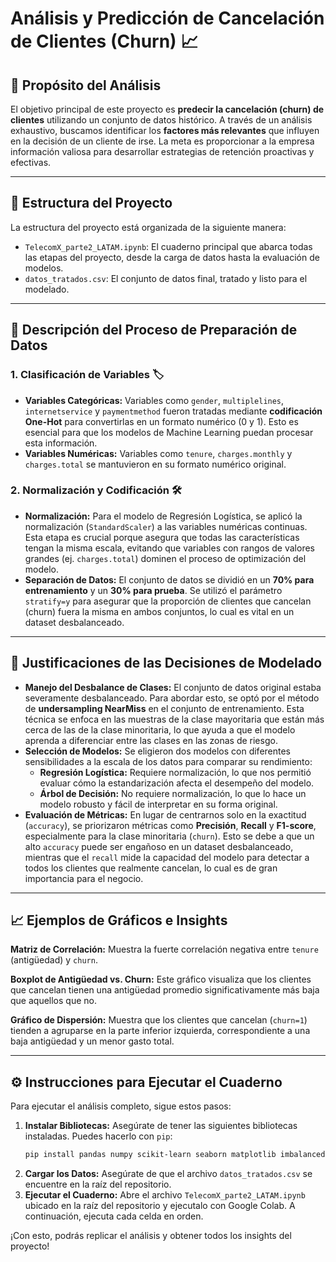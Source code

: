 # Análisis y Predicción de Cancelación de Clientes (Churn) 📈

## 🚀 Propósito del Análisis

El objetivo principal de este proyecto es **predecir la cancelación (churn) de clientes** utilizando un conjunto de datos histórico. A través de un análisis exhaustivo, buscamos identificar los **factores más relevantes** que influyen en la decisión de un cliente de irse. La meta es proporcionar a la empresa información valiosa para desarrollar estrategias de retención proactivas y efectivas.

---

## 📂 Estructura del Proyecto

La estructura del proyecto está organizada de la siguiente manera:

* `TelecomX_parte2_LATAM.ipynb`: El cuaderno principal que abarca todas las etapas del proyecto, desde la carga de datos hasta la evaluación de modelos.
* `datos_tratados.csv`: El conjunto de datos final, tratado y listo para el modelado.

---

## 📝 Descripción del Proceso de Preparación de Datos

### 1. Clasificación de Variables 🏷️
* **Variables Categóricas:** Variables como `gender`, `multiplelines`, `internetservice` y `paymentmethod` fueron tratadas mediante **codificación One-Hot** para convertirlas en un formato numérico (0 y 1). Esto es esencial para que los modelos de Machine Learning puedan procesar esta información.
* **Variables Numéricas:** Variables como `tenure`, `charges.monthly` y `charges.total` se mantuvieron en su formato numérico original.

### 2. Normalización y Codificación 🛠️
* **Normalización:** Para el modelo de Regresión Logística, se aplicó la normalización (`StandardScaler`) a las variables numéricas continuas. Esta etapa es crucial porque asegura que todas las características tengan la misma escala, evitando que variables con rangos de valores grandes (ej. `charges.total`) dominen el proceso de optimización del modelo.
* **Separación de Datos:** El conjunto de datos se dividió en un **70% para entrenamiento** y un **30% para prueba**. Se utilizó el parámetro `stratify=y` para asegurar que la proporción de clientes que cancelan (churn) fuera la misma en ambos conjuntos, lo cual es vital en un dataset desbalanceado.

---

## 🧠 Justificaciones de las Decisiones de Modelado

* **Manejo del Desbalance de Clases:** El conjunto de datos original estaba severamente desbalanceado. Para abordar esto, se optó por el método de **undersampling NearMiss** en el conjunto de entrenamiento. Esta técnica se enfoca en las muestras de la clase mayoritaria que están más cerca de las de la clase minoritaria, lo que ayuda a que el modelo aprenda a diferenciar entre las clases en las zonas de riesgo.
* **Selección de Modelos:** Se eligieron dos modelos con diferentes sensibilidades a la escala de los datos para comparar su rendimiento:
    * **Regresión Logística:** Requiere normalización, lo que nos permitió evaluar cómo la estandarización afecta el desempeño del modelo.
    * **Árbol de Decisión:** No requiere normalización, lo que lo hace un modelo robusto y fácil de interpretar en su forma original.
* **Evaluación de Métricas:** En lugar de centrarnos solo en la exactitud (`accuracy`), se priorizaron métricas como **Precisión**, **Recall** y **F1-score**, especialmente para la clase minoritaria (`churn`). Esto se debe a que un alto `accuracy` puede ser engañoso en un dataset desbalanceado, mientras que el `recall` mide la capacidad del modelo para detectar a todos los clientes que realmente cancelan, lo cual es de gran importancia para el negocio.

---

## 📈 Ejemplos de Gráficos e Insights


**Matriz de Correlación:** Muestra la fuerte correlación negativa entre `tenure` (antigüedad) y `churn`.


**Boxplot de Antigüedad vs. Churn:** Este gráfico visualiza que los clientes que cancelan tienen una antigüedad promedio significativamente más baja que aquellos que no.


**Gráfico de Dispersión:** Muestra que los clientes que cancelan (`churn=1`) tienden a agruparse en la parte inferior izquierda, correspondiente a una baja antigüedad y un menor gasto total.

---

## ⚙️ Instrucciones para Ejecutar el Cuaderno

Para ejecutar el análisis completo, sigue estos pasos:

1.  **Instalar Bibliotecas:** Asegúrate de tener las siguientes bibliotecas instaladas. Puedes hacerlo con `pip`:
    ```bash
    pip install pandas numpy scikit-learn seaborn matplotlib imbalanced-learn
    ```
2.  **Cargar los Datos:** Asegúrate de que el archivo `datos_tratados.csv` se encuentre en la raíz del repositorio.
3.  **Ejecutar el Cuaderno:** Abre el archivo `TelecomX_parte2_LATAM.ipynb` ubicado en la raíz del repositorio y ejecutalo con Google Colab. A continuación, ejecuta cada celda en orden.

¡Con esto, podrás replicar el análisis y obtener todos los insights del proyecto!
